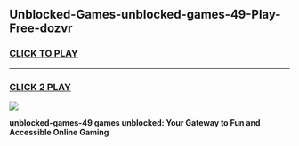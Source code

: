 
## Unblocked-Games-unblocked-games-49-Play-Free-dozvr
<h3>
<a href="https://premium76.site?title=unblocked-games-49&ref=15A">CLICK TO PLAY</a></h3>
<hr>

<h3>
<a href="https://premium76.site?title=unblocked-games-49&ref=15A">CLICK 2 PLAY</a>
  
</h3>

<a href="https://premium76.site?title=unblocked-games-49&ref=15A"><img src="https://clearcache.store/games.png"></a>


**unblocked-games-49 games unblocked: Your Gateway to Fun and Accessible Online Gaming**
